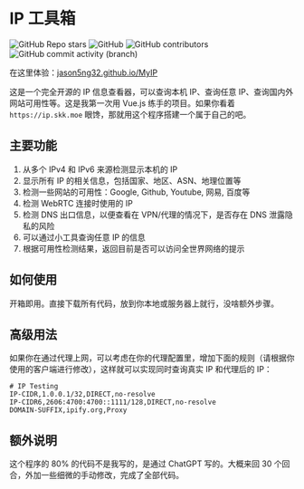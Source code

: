 # IP 工具箱

![GitHub Repo stars](https://img.shields.io/github/stars/jason5ng32/MyIP)
![GitHub](https://img.shields.io/github/license/jason5ng32/MyIP)
![GitHub contributors](https://img.shields.io/github/contributors/jason5ng32/MyIP)
![GitHub commit activity (branch)](https://img.shields.io/github/commit-activity/m/jason5ng32/MyIP)

在这里体验：[jason5ng32.github.io/MyIP](https://jason5ng32.github.io/MyIP/)

这是一个完全开源的 IP 信息查看器，可以查询本机 IP、查询任意 IP、查询国内外网站可用性等。这是我第一次用 Vue.js 练手的项目。如果你看着 `https://ip.skk.moe` 眼馋，那就用这个程序搭建一个属于自己的吧。

## 主要功能

1. 从多个 IPv4 和 IPv6 来源检测显示本机的 IP
2. 显示所有 IP 的相关信息，包括国家、地区、ASN、地理位置等
3. 检测一些网站的可用性：Google, Github, Youtube, 网易, 百度等
4. 检测 WebRTC 连接时使用的 IP
5. 检测 DNS 出口信息，以便查看在 VPN/代理的情况下，是否存在 DNS 泄露隐私的风险
6. 可以通过小工具查询任意 IP 的信息
7. 根据可用性检测结果，返回目前是否可以访问全世界网络的提示

## 如何使用

开箱即用。直接下载所有代码，放到你本地或服务器上就行，没啥额外步骤。

## 高级用法

如果你在通过代理上网，可以考虑在你的代理配置里，增加下面的规则（请根据你使用的客户端进行修改），这样就可以实现同时查询真实 IP 和代理后的 IP：

```
# IP Testing
IP-CIDR,1.0.0.1/32,DIRECT,no-resolve
IP-CIDR6,2606:4700:4700::1111/128,DIRECT,no-resolve
DOMAIN-SUFFIX,ipify.org,Proxy
```

## 额外说明

这个程序的 80% 的代码不是我写的，是通过 ChatGPT 写的。大概来回 30 个回合，外加一些细微的手动修改，完成了全部代码。